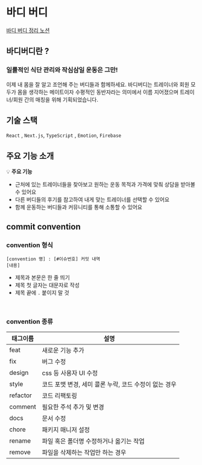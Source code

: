 # 바디 버디
<a href="https://pear-meal-b3e.notion.site/3f437dfa0cfd475eafc79d0a8da8e62a">바디 버디 정리 노션</a>

## 바디버디란 ? 
### **일률적인 식단 관리와 작심삼일 운동은 그만!**

이제 내 몸을 잘 알고 조언해 주는 버디들과 함께하세요. 바디버디는 트레이너와 회원 모두가 몸을 생각하는 메이트이자 수평적인 동반자라는 의미에서 이름 지어졌으며 트레이너/회원 간의 매칭을 위해 기획되었습니다.

## 기술 스택
`React` , `Next.js`,  `TypeScript` , `Emotion`, `Firebase`

## 주요 기능 소개
💡  **주요 기능**

- 근처에 있는 트레이너들을 찾아보고 원하는 운동 목적과 가격에 맞춰 상담을 받아볼 수 있어요
- 다른 버디들의 후기를 참고하여 내게 맞는 트레이너를 선택할 수 있어요
- 함께 운동하는 버디들과 커뮤니티를 통해 소통할 수 있어요


## commit convention
### convention 형식
``` 
[convention 명] : [#이슈번호] 커밋 내역
[내용]
```

- 제목과 본문은 한 줄 띄기
- 제목 첫 글자는 대문자로 작성
- 제목 끝에 `.` 붙이지 말 것

<br />

### convention 종류
| 태그이름 | 설명                                                  |
| -------- | ----------------------------------------------------- |
| feat     | 새로운 기능 추가                                      |
| fix      | 버그 수정                                             |
| design   | css 등 사용자 UI 수정                                 |
| style    | 코드 포맷 변경, 세미 콜론 누락, 코드 수정이 없는 경우 |
| refactor | 코드 리팩토링                                         |
| comment  | 필요한 주석 추가 및 변경                              |
| docs     | 문서 수정                                             |
| chore    | 패키지 매니저 설정                                    |
| rename   | 파일 혹은 폴더명 수정하거나 옮기는 작업               |
| remove   | 파일을 삭제하는 작업만 하는 경우                      |
